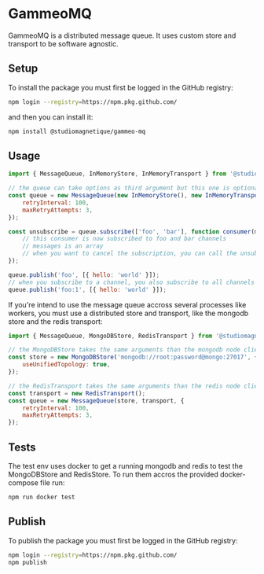 # GammeoMQ

GammeoMQ is a distributed message queue. It uses custom store and transport to be software agnostic.

## Setup

To install the package you must first be logged in the GitHub registry:

```sh
npm login --registry=https://npm.pkg.github.com/
```

and then you can install it:

```sh
npm install @studiomagnetique/gammeo-mq
```

## Usage

```js
import { MessageQueue, InMemoryStore, InMemoryTransport } from '@studiomagnetique/gammeo-mq';

// the queue can take options as third argument but this one is optional
const queue = new MessageQueue(new InMemoryStore(), new InMemoryTransport(), {
    retryInterval: 100,
    maxRetryAttempts: 3,
});

const unsubscribe = queue.subscribe(['foo', 'bar'], function consumer(messages) => {
    // this consumer is now subscribed to foo and bar channels
    // messages is an array
    // when you want to cancel the subscription, you can call the unsubscribe callback returned by queue.subscribe()
});

queue.publish('foo', [{ hello: 'world' }]);
// when you subscribe to a channel, you also subscribe to all channels prefixed with the same name
queue.publish('foo:1', [{ hello: 'world' }]);
```

If you're intend to use the message queue accross several processes like workers, you must use a distributed store and transport, like the mongodb store and the redis transport:

```js
import { MessageQueue, MongoDBStore, RedisTransport } from '@studiomagnetique/gammeo-mq';

// the MongoDBStore takes the same arguments than the mongodb node client
const store = new MongoDBStore('mongodb://root:password@mongo:27017', {
    useUnifiedTopology: true,
});

// the RedisTransport takes the same arguments than the redis node client
const transport = new RedisTransport();
const queue = new MessageQueue(store, transport, {
    retryInterval: 100,
    maxRetryAttempts: 3,
});
```

## Tests

The test env uses docker to get a running mongodb and redis to test the MongoDBStore and RedisStore. To run them accros the provided docker-compose file run:

```sh
npm run docker test
```

## Publish

To publish the package you must first be logged in the GitHub registry:

```sh
npm login --registry=https://npm.pkg.github.com/
npm publish
```

